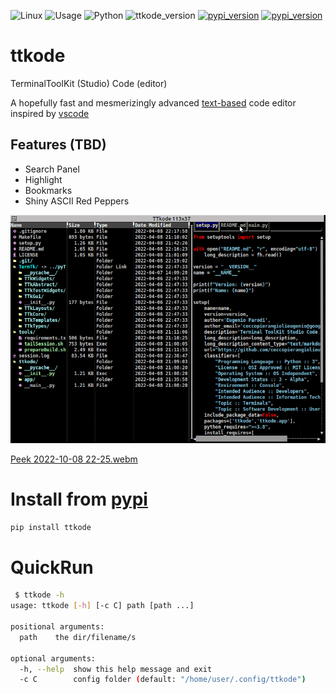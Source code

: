 ![Linux](https://img.shields.io/badge/-Linux-grey?logo=linux)
![Usage](https://img.shields.io/badge/Usage-Terminal%20User%20Interface-yellow)
![Python](https://img.shields.io/badge/Python-v3.8%5E-green?logo=python)
![ttkode_version](https://img.shields.io/github/v/tag/ceccopierangiolieugenio/ttkode?label=version)
[![pypi_version](https://img.shields.io/pypi/v/ttkode?label=pypi)](https://pypi.org/project/ttkode)
[![pypi_version](https://img.shields.io/twitter/follow/Pier95886803?style=social&logo=twitter)](https://twitter.com/hashtag/pyTermTk?src=hashtag_click&f=live)

# ttkode
TerminalToolKit (Studio) Code (editor)

A hopefully fast and mesmerizingly advanced [text-based](https://en.wikipedia.org/wiki/Text-based_user_interface) code editor inspired by [vscode](https://code.visualstudio.com)

## Features (TBD)
- Search Panel
- Highlight
- Bookmarks
- Shiny ASCII Red Peppers

[![screenshot](https://raw.githubusercontent.com/ceccopierangiolieugenio/binaryRepo/master/TTKode/ttkode.0.0.0.gif)](https://pypi.org/project/tlogg)

[Peek 2022-10-08 22-25.webm](https://user-images.githubusercontent.com/8876552/195099208-65d4707e-0340-4077-835a-87ae6c8ae3b6.webm)

# Install from [pypi](https://pypi.org/project/ttkode)
```bash
pip install ttkode
```

# QuickRun
```bash
 $ ttkode -h
usage: ttkode [-h] [-c C] path [path ...]

positional arguments:
  path    the dir/filename/s

optional arguments:
  -h, --help  show this help message and exit
  -c C        config folder (default: "/home/user/.config/ttkode")
```


